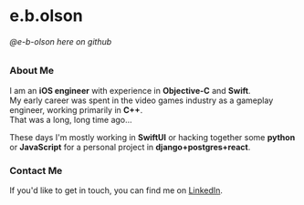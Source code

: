 # e.b.olson
###### @e-b-olson here on github

### About Me

I am an **iOS engineer** with experience in **Objective-C** and **Swift**.  
My early career was spent in the video games industry as a gameplay engineer, working primarily in **C++**.  
That was a long, long time ago...  
  
These days I'm mostly working in **SwiftUI** or hacking together some **python** or **JavaScript** for a personal project in **django+postgres+react**.

### Contact Me

If you'd like to get in touch, you can find me on [LinkedIn](https://www.linkedin.com/in/ebolson/).  

<!---
e-b-olson/e-b-olson is a ✨ special ✨ repository because its `README.md` (this file) appears on your GitHub profile.
You can click the Preview link to take a look at your changes.
--->
